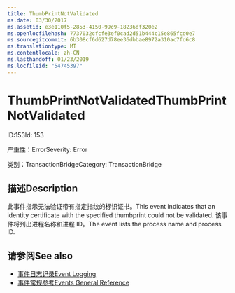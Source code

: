 ```yaml
---
title: ThumbPrintNotValidated
ms.date: 03/30/2017
ms.assetid: e3e110f5-2853-4150-99c9-18236df320e2
ms.openlocfilehash: 7737032cfcfe3ef0cad2d51b444c15e865fcd0e7
ms.sourcegitcommit: 6b308cf6d627d78ee36dbbae8972a310ac7fd6c8
ms.translationtype: MT
ms.contentlocale: zh-CN
ms.lasthandoff: 01/23/2019
ms.locfileid: "54745397"
---
```

# <a name="thumbprintnotvalidated"></a><span data-ttu-id="881e2-102">ThumbPrintNotValidated</span><span class="sxs-lookup"><span data-stu-id="881e2-102">ThumbPrintNotValidated</span></span>
<span data-ttu-id="881e2-103">ID:153</span><span class="sxs-lookup"><span data-stu-id="881e2-103">Id: 153</span></span>  
  
 <span data-ttu-id="881e2-104">严重性：Error</span><span class="sxs-lookup"><span data-stu-id="881e2-104">Severity: Error</span></span>  
  
 <span data-ttu-id="881e2-105">类别：TransactionBridge</span><span class="sxs-lookup"><span data-stu-id="881e2-105">Category: TransactionBridge</span></span>  
  
## <a name="description"></a><span data-ttu-id="881e2-106">描述</span><span class="sxs-lookup"><span data-stu-id="881e2-106">Description</span></span>  
 <span data-ttu-id="881e2-107">此事件指示无法验证带有指定指纹的标识证书。</span><span class="sxs-lookup"><span data-stu-id="881e2-107">This event indicates that an identity certificate with the specified thumbprint could not be validated.</span></span> <span data-ttu-id="881e2-108">该事件将列出进程名称和进程 ID。</span><span class="sxs-lookup"><span data-stu-id="881e2-108">The event lists the process name and process ID.</span></span>  
  
## <a name="see-also"></a><span data-ttu-id="881e2-109">请参阅</span><span class="sxs-lookup"><span data-stu-id="881e2-109">See also</span></span>
- [<span data-ttu-id="881e2-110">事件日志记录</span><span class="sxs-lookup"><span data-stu-id="881e2-110">Event Logging</span></span>](../../../../../docs/framework/wcf/diagnostics/event-logging/index.md)
- [<span data-ttu-id="881e2-111">事件常规参考</span><span class="sxs-lookup"><span data-stu-id="881e2-111">Events General Reference</span></span>](../../../../../docs/framework/wcf/diagnostics/event-logging/events-general-reference.md)
